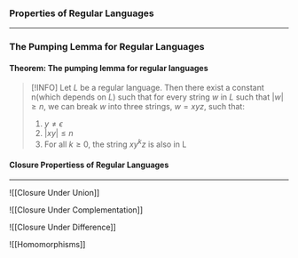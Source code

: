 ### Properties of Regular Languages
---

### The Pumping Lemma for Regular Languages

#### Theorem: The pumping lemma for regular languages

>[!INFO]
>Let $L$ be a regular language. Then there exist a constant n$($which depends on $L)$ such that for every string $w$ in $L$ such that $|w| \geq n$, we can break $w$ into three strings, $w = xyz$, such that:
>1. $y \neq \epsilon$
>2. $|xy| \leq n$
>3. For all $k \geq 0$, the string $xy^kz$ is also in L

#### Closure Propertiess of Regular Languages
---

![[Closure Under Union]]

![[Closure Under Complementation]]

![[Closure Under Difference]]

![[Homomorphisms]]

